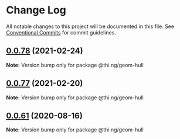 # Change Log

All notable changes to this project will be documented in this file.
See [Conventional Commits](https://conventionalcommits.org) for commit guidelines.

## [0.0.78](https://github.com/thi-ng/umbrella/compare/@thi.ng/geom-hull@0.0.77...@thi.ng/geom-hull@0.0.78) (2021-02-24)

**Note:** Version bump only for package @thi.ng/geom-hull





## [0.0.77](https://github.com/thi-ng/umbrella/compare/@thi.ng/geom-hull@0.0.76...@thi.ng/geom-hull@0.0.77) (2021-02-20)

**Note:** Version bump only for package @thi.ng/geom-hull





## [0.0.61](https://github.com/thi-ng/umbrella/compare/@thi.ng/geom-hull@0.0.60...@thi.ng/geom-hull@0.0.61) (2020-08-16)

**Note:** Version bump only for package @thi.ng/geom-hull
